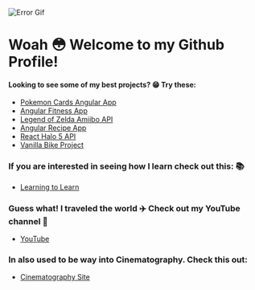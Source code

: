 ![Error Gif](https://res.cloudinary.com/rangle/image/fetch/w_700/https://rangleio.ghost.io/content/images/2016/01/angular-2-michael-blog.gif)

# Woah :flushed: Welcome to my Github Profile!

#### Looking to see some of my best projects? :grin: Try these:
  - [Pokemon Cards Angular App](https://github.com/SteamyWolf/Pokemon-Cards-Angular)
  - [Angular Fitness App](https://github.com/SteamyWolf/fitness-app1)
  - [Legend of Zelda Amiibo API](https://github.com/SteamyWolf/ui-components-api-data-RIA)
  - [Angular Recipe App](https://github.com/SteamyWolf/RecipeAppProject-Angular)
  - [React Halo 5 API](https://github.com/SteamyWolf/initial-react-app)
  - [Vanilla Bike Project](https://github.com/SteamyWolf/MarketingWebsite-BikeShop)
  
  
### If you are interested in seeing how I learn check out this: :books:
  - [Learning to Learn](https://medium.com/wyatt-allan)
  
  
### Guess what! I traveled the world :airplane: Check out my YouTube channel :movie_camera:
  - [YouTube](https://www.youtube.com/channel/UCsvpFVx_x_Rj118UOshOuTQ)
  
 
### In also used to be way into Cinematography. Check this out:
  - [Cinematography Site](https://wyatthunterallan.wixsite.com/allan)
  
<!--
**SteamyWolf/SteamyWolf** is a ✨ _special_ ✨ repository because its `README.md` (this file) appears on your GitHub profile.

Here are some ideas to get you started:

- 🔭 I’m currently working on ...
- 🌱 I’m currently learning ...
- 👯 I’m looking to collaborate on ...
- 🤔 I’m looking for help with ...
- 💬 Ask me about ...
- 📫 How to reach me: ...
- 😄 Pronouns: ...
- ⚡ Fun fact: ...
-->
